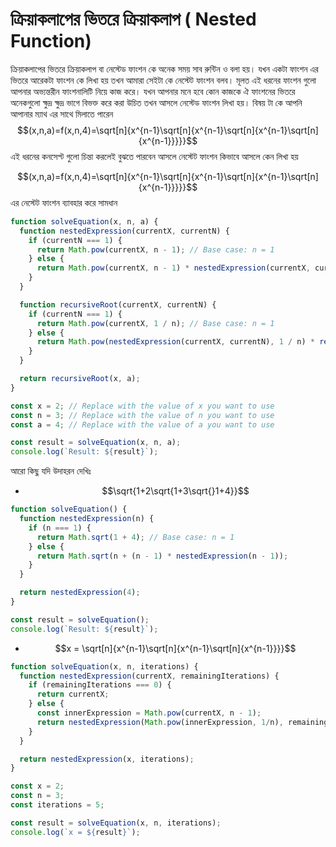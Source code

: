 # ক্রিয়াকলাপের ভিতরে ক্রিয়াকলাপ ( Nested Function)

ক্রিয়াকলাপের ভিতরে ক্রিয়াকলাপ বা নেস্টেড ফাংশন কে অনেক সময় সাব রুন্টিন ও বলা হয়। যখন একটা ফাংশন এর ভিতরে আরেকটা ফাংশন কে লিখা হয় তখন আমারা সেইটা কে নেস্টেট ফাংশন বলব। মূলত এই ধরনের ফাংশন গুলো আপনার অভ্যন্তরীন ফাংশনালিটি নিয়ে কাজ করে। যখন আপনার মনে হবে কোন কাজকে ঐ ফাংশনের ভিতরে অনেকগুলো ক্ষুদ্র ক্ষুদ্র ভাগে বিভক্ত করে করা উচিত তখন আসলে নেস্টেড ফাংশন লিখা হয়। বিষয় টা কে আপনি আপানার ম্যাথ এর সাথে মিলাতে পারেন $$(x,n,a)=f(x,n,4)=\sqrt[n]{x^{n-1}\sqrt[n]{x^{n-1}\sqrt[n]{x^{n-1}\sqrt[n]{x^{n-1}}}}}$$ এই ধরনের কনসেপ্ট গুলো চিন্তা করলেই বুঝতে পারবেন আসলে নেস্টেট ফাংশন কিভাবে আসলে কেন লিখা হয়

$$(x,n,a)=f(x,n,4)=\sqrt[n]{x^{n-1}\sqrt[n]{x^{n-1}\sqrt[n]{x^{n-1}\sqrt[n]{x^{n-1}}}}}$$ এর নেস্টেট ফাংশন ব্যাবহার করে সামধান&#x20;

```javascript
function solveEquation(x, n, a) {
  function nestedExpression(currentX, currentN) {
    if (currentN === 1) {
      return Math.pow(currentX, n - 1); // Base case: n = 1
    } else {
      return Math.pow(currentX, n - 1) * nestedExpression(currentX, currentN - 1);
    }
  }

  function recursiveRoot(currentX, currentN) {
    if (currentN === 1) {
      return Math.pow(currentX, 1 / n); // Base case: n = 1
    } else {
      return Math.pow(nestedExpression(currentX, currentN), 1 / n) * recursiveRoot(currentX, currentN - 1);
    }
  }

  return recursiveRoot(x, a);
}

const x = 2; // Replace with the value of x you want to use
const n = 3; // Replace with the value of n you want to use
const a = 4; // Replace with the value of a you want to use

const result = solveEquation(x, n, a);
console.log(`Result: ${result}`);

```

আরো কিছু যদি উদাহরন দেখিঃ

* $$\sqrt{1+2\sqrt{1+3\sqrt{}1+4}}$$

```javascript
function solveEquation() {
  function nestedExpression(n) {
    if (n === 1) {
      return Math.sqrt(1 + 4); // Base case: n = 1
    } else {
      return Math.sqrt(n + (n - 1) * nestedExpression(n - 1));
    }
  }

  return nestedExpression(4);
}

const result = solveEquation();
console.log(`Result: ${result}`);

```

* $$x = \sqrt[n]{x^{n-1}\sqrt[n]{x^{n-1}\sqrt[n]{x^{n-1}}}}$$

```javascript
function solveEquation(x, n, iterations) {
  function nestedExpression(currentX, remainingIterations) {
    if (remainingIterations === 0) {
      return currentX;
    } else {
      const innerExpression = Math.pow(currentX, n - 1);
      return nestedExpression(Math.pow(innerExpression, 1/n), remainingIterations - 1);
    }
  }

  return nestedExpression(x, iterations);
}

const x = 2;
const n = 3;
const iterations = 5;

const result = solveEquation(x, n, iterations);
console.log(`x = ${result}`);

```


